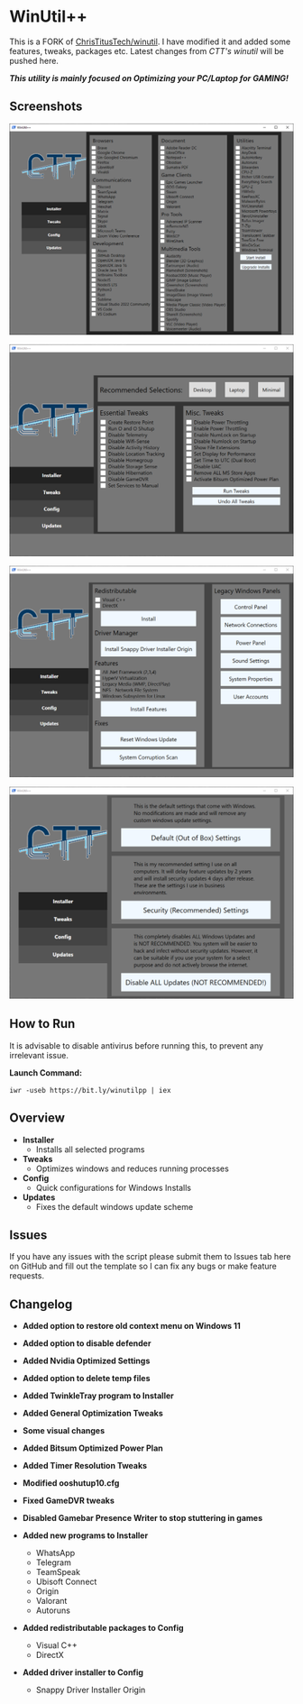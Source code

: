 # WinUtil++

This is a FORK of [ChrisTitusTech/winutil](https://github.com/ChrisTitusTech/winutil). I have modified it and added some features, tweaks, packages etc. Latest changes from *CTT's winutil* will be pushed here.

***This utility is mainly focused on Optimizing your PC/Laptop for GAMING!***

## Screenshots

![screen-install](screenshots/screen-install.png)

![screen-install](screenshots/screen-tweaks.png)

![screen-install](screenshots/screen-config.png)

![screen-install](screenshots/screen-updates.png)


## How to Run

It is advisable to disable antivirus before running this, to prevent any irrelevant issue.

**Launch Command:**

```
iwr -useb https://bit.ly/winutilpp | iex
```

## Overview

- **Installer**
  - Installs all selected programs
- **Tweaks**
  - Optimizes windows and reduces running processes
- **Config**
  - Quick configurations for Windows Installs
- **Updates**
  - Fixes the default windows update scheme

## Issues

If you have any issues with the script please submit them to Issues tab here on GitHub and fill out the template so I can fix any bugs or make feature requests.

## Changelog

- **Added option to restore old context menu on Windows 11**

- **Added option to disable defender**

- **Added Nvidia Optimized Settings**

- **Added option to delete temp files**

- **Added TwinkleTray program to Installer**

- **Added General Optimization Tweaks**

- **Some visual changes**

- **Added Bitsum Optimized Power Plan**

- **Added Timer Resolution Tweaks**

- **Modified ooshutup10.cfg**

- **Fixed GameDVR tweaks**

- **Disabled Gamebar Presence Writer to stop stuttering in games**

- **Added new programs to Installer**
  - WhatsApp
  - Telegram
  - TeamSpeak
  - Ubisoft Connect
  - Origin
  - Valorant
  - Autoruns
  
- **Added redistributable packages to Config**
  - Visual C++
  - DirectX
   
- **Added driver installer to Config**
  - Snappy Driver Installer Origin

